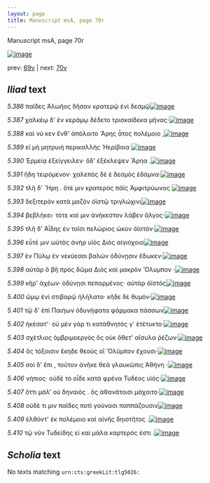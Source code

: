 ```yaml
---
layout: page
title: Manuscript msA, page 70r
---
```


Manuscript msA, page 70r

[![image](http://www.homermultitext.org/iipsrv?OBJ=IIP,1.0&FIF=/project/homer/pyramidal/deepzoom/hmt/vaimg/2017a/VA070RN_0071.tif&WID=100&CVT=JPEG)](http://www.homermultitext.org/ict2/?urn=urn:cite2:hmt:vaimg.2017a:VA070RN_0071)

prev:  [69v](../69v) | next:  [70v](../70v)

## *Iliad* text

*5.386* <a id="5.386"/> παῖδες Ἀλωῆος δῆσαν 					κρατερῷ ἐνὶ δεσμῷ[![image](http://www.homermultitext.org/iipsrv?OBJ=IIP,1.0&FIF=/project/homer/pyramidal/deepzoom/hmt/vaimg/2017a/VA070RN_0071.tif&RGN=0.18,0.2276,0.32,0.0263&WID=1000&CVT=JPEG)](http://www.homermultitext.org/ict2/?urn=urn:cite2:hmt:vaimg.2017a:VA070RN_0071@0.18,0.2276,0.32,0.0263)

*5.387* <a id="5.387"/> χαλκέῳ δ' ἐν κεράμῳ δέδετο τρισκαίδεκα μῆνας·[![image](http://www.homermultitext.org/iipsrv?OBJ=IIP,1.0&FIF=/project/homer/pyramidal/deepzoom/hmt/vaimg/2017a/VA070RN_0071.tif&RGN=0.18,0.2434,0.365,0.0263&WID=1000&CVT=JPEG)](http://www.homermultitext.org/ict2/?urn=urn:cite2:hmt:vaimg.2017a:VA070RN_0071@0.18,0.2434,0.365,0.0263)

*5.388* <a id="5.388"/> καὶ νύ κεν ἔνθ' ἀπόλοιτο Ἄρης ἆτος πολέμοιο ,[![image](http://www.homermultitext.org/iipsrv?OBJ=IIP,1.0&FIF=/project/homer/pyramidal/deepzoom/hmt/vaimg/2017a/VA070RN_0071.tif&RGN=0.181,0.26,0.32,0.0278&WID=1000&CVT=JPEG)](http://www.homermultitext.org/ict2/?urn=urn:cite2:hmt:vaimg.2017a:VA070RN_0071@0.181,0.26,0.32,0.0278)

*5.389* <a id="5.389"/> εἰ μὴ μητρυιὴ περικαλλὴς Ἠερίβοια 				[![image](http://www.homermultitext.org/iipsrv?OBJ=IIP,1.0&FIF=/project/homer/pyramidal/deepzoom/hmt/vaimg/2017a/VA070RN_0071.tif&RGN=0.181,0.2765,0.276,0.0278&WID=1000&CVT=JPEG)](http://www.homermultitext.org/ict2/?urn=urn:cite2:hmt:vaimg.2017a:VA070RN_0071@0.181,0.2765,0.276,0.0278)

*5.390* <a id="5.390"/> Ἑρμείᾳ ἐξείγγειλεν· 					ὅδ' ἐξέκλεψεν Ἄρηα .[![image](http://www.homermultitext.org/iipsrv?OBJ=IIP,1.0&FIF=/project/homer/pyramidal/deepzoom/hmt/vaimg/2017a/VA070RN_0071.tif&RGN=0.182,0.2915,0.319,0.0285&WID=1000&CVT=JPEG)](http://www.homermultitext.org/ict2/?urn=urn:cite2:hmt:vaimg.2017a:VA070RN_0071@0.182,0.2915,0.319,0.0285)

*5.391* <a id="5.391"/> ἤδη τειρόμενον· χαλεπὸς δὲ ἑ δεσμὸς ἐδάμνα·[![image](http://www.homermultitext.org/iipsrv?OBJ=IIP,1.0&FIF=/project/homer/pyramidal/deepzoom/hmt/vaimg/2017a/VA070RN_0071.tif&RGN=0.182,0.3125,0.338,0.0278&WID=1000&CVT=JPEG)](http://www.homermultitext.org/ict2/?urn=urn:cite2:hmt:vaimg.2017a:VA070RN_0071@0.182,0.3125,0.338,0.0278)

*5.392* <a id="5.392"/> τλῆ δ' Ἥρη . ὅτὲ μιν 					κρατερὸς πάϊς Ἀμφιτρύωνος 				[![image](http://www.homermultitext.org/iipsrv?OBJ=IIP,1.0&FIF=/project/homer/pyramidal/deepzoom/hmt/vaimg/2017a/VA070RN_0071.tif&RGN=0.172,0.3298,0.354,0.0308&WID=1000&CVT=JPEG)](http://www.homermultitext.org/ict2/?urn=urn:cite2:hmt:vaimg.2017a:VA070RN_0071@0.172,0.3298,0.354,0.0308)

*5.393* <a id="5.393"/> δεξιτερὸν κατὰ μαζὸν ὀϊστῷ τριγλώχινι[![image](http://www.homermultitext.org/iipsrv?OBJ=IIP,1.0&FIF=/project/homer/pyramidal/deepzoom/hmt/vaimg/2017a/VA070RN_0071.tif&RGN=0.179,0.3479,0.282,0.0308&WID=1000&CVT=JPEG)](http://www.homermultitext.org/ict2/?urn=urn:cite2:hmt:vaimg.2017a:VA070RN_0071@0.179,0.3479,0.282,0.0308)

*5.394* <a id="5.394"/> βεβλήκει· τότε καί μιν ἀνήκεστον λάβεν ἄλγος·[![image](http://www.homermultitext.org/iipsrv?OBJ=IIP,1.0&FIF=/project/homer/pyramidal/deepzoom/hmt/vaimg/2017a/VA070RN_0071.tif&RGN=0.181,0.3651,0.336,0.0301&WID=1000&CVT=JPEG)](http://www.homermultitext.org/ict2/?urn=urn:cite2:hmt:vaimg.2017a:VA070RN_0071@0.181,0.3651,0.336,0.0301)

*5.395* <a id="5.395"/> τλῆ δ' Ἀΐδης ἐν 					τοῖσι πελώριος ὠκὺν ὀϊστόν·[![image](http://www.homermultitext.org/iipsrv?OBJ=IIP,1.0&FIF=/project/homer/pyramidal/deepzoom/hmt/vaimg/2017a/VA070RN_0071.tif&RGN=0.171,0.3824,0.314,0.0331&WID=1000&CVT=JPEG)](http://www.homermultitext.org/ict2/?urn=urn:cite2:hmt:vaimg.2017a:VA070RN_0071@0.171,0.3824,0.314,0.0331)

*5.396* <a id="5.396"/> εὖτέ μιν ωὐτὸς ἀνὴρ υἱὸς Διὸς αἰγιόχοιο[![image](http://www.homermultitext.org/iipsrv?OBJ=IIP,1.0&FIF=/project/homer/pyramidal/deepzoom/hmt/vaimg/2017a/VA070RN_0071.tif&RGN=0.18,0.3997,0.293,0.0308&WID=1000&CVT=JPEG)](http://www.homermultitext.org/ict2/?urn=urn:cite2:hmt:vaimg.2017a:VA070RN_0071@0.18,0.3997,0.293,0.0308)

*5.397* <a id="5.397"/> ἐν Πύλῳ ἐν νεκύεσσι 					βαλὼν ὀδύνῃσιν ἔδωκεν·[![image](http://www.homermultitext.org/iipsrv?OBJ=IIP,1.0&FIF=/project/homer/pyramidal/deepzoom/hmt/vaimg/2017a/VA070RN_0071.tif&RGN=0.178,0.4177,0.341,0.0285&WID=1000&CVT=JPEG)](http://www.homermultitext.org/ict2/?urn=urn:cite2:hmt:vaimg.2017a:VA070RN_0071@0.178,0.4177,0.341,0.0285)

*5.398* <a id="5.398"/> αὐτὰρ ὃ βῆ πρὸς δῶμα Διὸς καὶ μακρὸν Ὄλυμπον ·[![image](http://www.homermultitext.org/iipsrv?OBJ=IIP,1.0&FIF=/project/homer/pyramidal/deepzoom/hmt/vaimg/2017a/VA070RN_0071.tif&RGN=0.178,0.4358,0.357,0.0285&WID=1000&CVT=JPEG)](http://www.homermultitext.org/ict2/?urn=urn:cite2:hmt:vaimg.2017a:VA070RN_0071@0.178,0.4358,0.357,0.0285)

*5.399* <a id="5.399"/> κῆρ' ἀχέων· ὀδύνῃσι πεπαρμένος· αὐτὰρ ὀϊστός[![image](http://www.homermultitext.org/iipsrv?OBJ=IIP,1.0&FIF=/project/homer/pyramidal/deepzoom/hmt/vaimg/2017a/VA070RN_0071.tif&RGN=0.178,0.456,0.357,0.0285&WID=1000&CVT=JPEG)](http://www.homermultitext.org/ict2/?urn=urn:cite2:hmt:vaimg.2017a:VA070RN_0071@0.178,0.456,0.357,0.0285)

*5.400* <a id="5.400"/> ὤμῳ ἐνὶ στιβαρῷ ἠλήλατο· κῆδε δὲ θυμόν·[![image](http://www.homermultitext.org/iipsrv?OBJ=IIP,1.0&FIF=/project/homer/pyramidal/deepzoom/hmt/vaimg/2017a/VA070RN_0071.tif&RGN=0.173,0.4718,0.334,0.0285&WID=1000&CVT=JPEG)](http://www.homermultitext.org/ict2/?urn=urn:cite2:hmt:vaimg.2017a:VA070RN_0071@0.173,0.4718,0.334,0.0285)

*5.401* <a id="5.401"/> τῷ δ' ἐπὶ Παιήων 					ὀδυνήφατα φάρμακα πάσσων[![image](http://www.homermultitext.org/iipsrv?OBJ=IIP,1.0&FIF=/project/homer/pyramidal/deepzoom/hmt/vaimg/2017a/VA070RN_0071.tif&RGN=0.168,0.4891,0.353,0.0285&WID=1000&CVT=JPEG)](http://www.homermultitext.org/ict2/?urn=urn:cite2:hmt:vaimg.2017a:VA070RN_0071@0.168,0.4891,0.353,0.0285)

*5.402* <a id="5.402"/> ἠκέσατ'· οὐ μὲν γάρ τι κατὰθνητός γ' ἐτέτυκτο·[![image](http://www.homermultitext.org/iipsrv?OBJ=IIP,1.0&FIF=/project/homer/pyramidal/deepzoom/hmt/vaimg/2017a/VA070RN_0071.tif&RGN=0.18,0.5071,0.342,0.0285&WID=1000&CVT=JPEG)](http://www.homermultitext.org/ict2/?urn=urn:cite2:hmt:vaimg.2017a:VA070RN_0071@0.18,0.5071,0.342,0.0285)

*5.403* <a id="5.403"/> σχέτλιος ὀμβριμοεργός ὃς οὐκ ὄθετ' αἴσυλα ῥέζων·[![image](http://www.homermultitext.org/iipsrv?OBJ=IIP,1.0&FIF=/project/homer/pyramidal/deepzoom/hmt/vaimg/2017a/VA070RN_0071.tif&RGN=0.174,0.5244,0.375,0.0285&WID=1000&CVT=JPEG)](http://www.homermultitext.org/ict2/?urn=urn:cite2:hmt:vaimg.2017a:VA070RN_0071@0.174,0.5244,0.375,0.0285)

*5.404* <a id="5.404"/> ὃς τόξοισιν ἔκηδε θεούς οἳ Ὄλϋμπον ἔχουσι·[![image](http://www.homermultitext.org/iipsrv?OBJ=IIP,1.0&FIF=/project/homer/pyramidal/deepzoom/hmt/vaimg/2017a/VA070RN_0071.tif&RGN=0.177,0.5417,0.33,0.0293&WID=1000&CVT=JPEG)](http://www.homermultitext.org/ict2/?urn=urn:cite2:hmt:vaimg.2017a:VA070RN_0071@0.177,0.5417,0.33,0.0293)

*5.405* <a id="5.405"/> σοὶ δ' ἔπι , τοῦτον ἀνῆκε θεά γλαυκῶπις Ἀθήνη ·[![image](http://www.homermultitext.org/iipsrv?OBJ=IIP,1.0&FIF=/project/homer/pyramidal/deepzoom/hmt/vaimg/2017a/VA070RN_0071.tif&RGN=0.164,0.5582,0.351,0.0308&WID=1000&CVT=JPEG)](http://www.homermultitext.org/ict2/?urn=urn:cite2:hmt:vaimg.2017a:VA070RN_0071@0.164,0.5582,0.351,0.0308)

*5.406* <a id="5.406"/> νήπιος· οὐδὲ τὸ οἶδε κατὰ φρένα Τυδέος υἱός·[![image](http://www.homermultitext.org/iipsrv?OBJ=IIP,1.0&FIF=/project/homer/pyramidal/deepzoom/hmt/vaimg/2017a/VA070RN_0071.tif&RGN=0.173,0.5785,0.351,0.0308&WID=1000&CVT=JPEG)](http://www.homermultitext.org/ict2/?urn=urn:cite2:hmt:vaimg.2017a:VA070RN_0071@0.173,0.5785,0.351,0.0308)

*5.407* <a id="5.407"/> ὅττι μάλ' οὐ δηναιὸς . ὃς ἀθανάτοισι μάχοιτο·[![image](http://www.homermultitext.org/iipsrv?OBJ=IIP,1.0&FIF=/project/homer/pyramidal/deepzoom/hmt/vaimg/2017a/VA070RN_0071.tif&RGN=0.172,0.5958,0.338,0.0316&WID=1000&CVT=JPEG)](http://www.homermultitext.org/ict2/?urn=urn:cite2:hmt:vaimg.2017a:VA070RN_0071@0.172,0.5958,0.338,0.0316)

*5.408* <a id="5.408"/> οὐδὲ τι μιν παῖδες ποτὶ γούνασι παππάζουσιν[![image](http://www.homermultitext.org/iipsrv?OBJ=IIP,1.0&FIF=/project/homer/pyramidal/deepzoom/hmt/vaimg/2017a/VA070RN_0071.tif&RGN=0.176,0.6131,0.345,0.0293&WID=1000&CVT=JPEG)](http://www.homermultitext.org/ict2/?urn=urn:cite2:hmt:vaimg.2017a:VA070RN_0071@0.176,0.6131,0.345,0.0293)

*5.409* <a id="5.409"/> ἐλθόντ' ἐκ πολέμοιο καὶ αἰνῆς δηιοτῆτος .[![image](http://www.homermultitext.org/iipsrv?OBJ=IIP,1.0&FIF=/project/homer/pyramidal/deepzoom/hmt/vaimg/2017a/VA070RN_0071.tif&RGN=0.172,0.6311,0.345,0.0293&WID=1000&CVT=JPEG)](http://www.homermultitext.org/ict2/?urn=urn:cite2:hmt:vaimg.2017a:VA070RN_0071@0.172,0.6311,0.345,0.0293)

*5.410* <a id="5.410"/> τῷ νῦν Τυδείδης εἰ καὶ 					μάλα καρτερός ἐστι .[![image](http://www.homermultitext.org/iipsrv?OBJ=IIP,1.0&FIF=/project/homer/pyramidal/deepzoom/hmt/vaimg/2017a/VA070RN_0071.tif&RGN=0.162,0.6491,0.345,0.0293&WID=1000&CVT=JPEG)](http://www.homermultitext.org/ict2/?urn=urn:cite2:hmt:vaimg.2017a:VA070RN_0071@0.162,0.6491,0.345,0.0293)

## *Scholia* text

No texts matching `urn:cts:greekLit:tlg5026:`